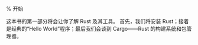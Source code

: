 % 开始

这本书的第一部分将会让你了解 Rust 及其工具。
首先，我们将安装 Rust；接着是经典的“Hello World”程序；最后我们会谈到 Cargo——Rust 的构建系统和包管理器。
